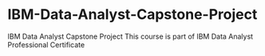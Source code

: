 # IBM-Data-Analyst-Capstone-Project
IBM Data Analyst Capstone Project
This course is part of IBM Data Analyst Professional Certificate
